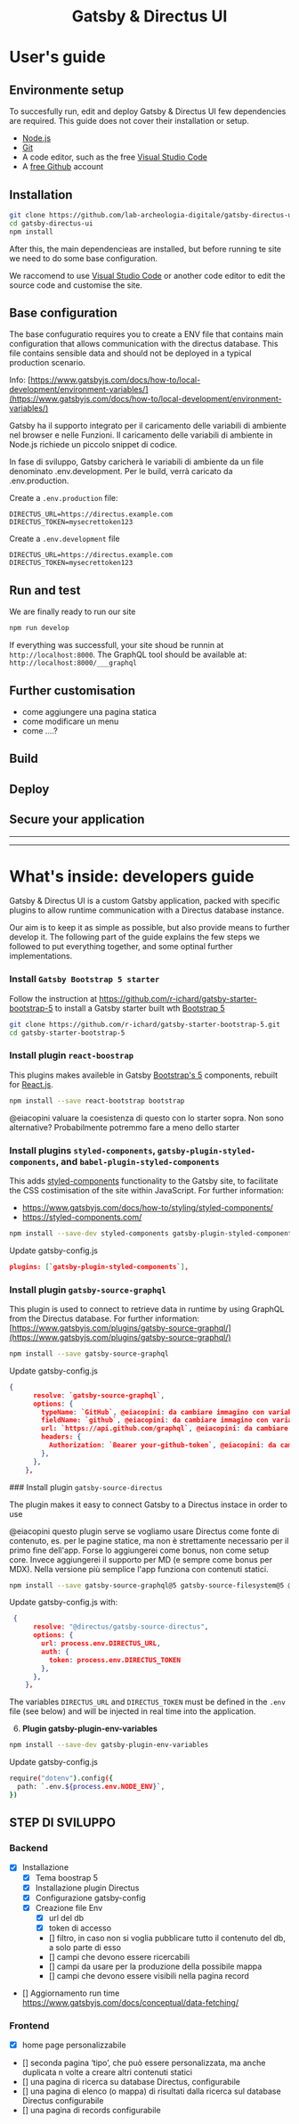 <h1 align="center">
  Gatsby & Directus UI
</h1>

# User's guide

## Environmente setup
To succesfully run, edit and deploy Gatsby & Directus UI few dependencies are required. This guide does not cover their installation or setup.

- [Node.js](https://nodejs.org/en)
- [Git](https://git-scm.com/)
- A code editor, such as the free [Visual Studio Code](https://code.visualstudio.com/)
- A [free Github](https://github.com/) account


## Installation

```bash
git clone https://github.com/lab-archeologia-digitale/gatsby-directus-ui.git
cd gatsby-directus-ui
npm install
```

After this, the main dependencieas are installed, but before running te site we need to do some base configuration.

We raccomend to use [Visual Studio Code](https://code.visualstudio.com/) or another code editor to edit the source code and customise the site. 


## Base configuration

The base confuguratio  requires you to create a ENV file that contains main configuration that allows communication with the directus database. This file contains sensible data and should not be deployed in a typical production scenario.

Info: [https://www.gatsbyjs.com/docs/how-to/local-development/environment-variables/](https://www.gatsbyjs.com/docs/how-to/local-development/environment-variables/)

Gatsby ha il supporto integrato per il caricamento delle variabili di ambiente nel browser e nelle Funzioni. Il caricamento delle variabili di ambiente in Node.js richiede un piccolo snippet di codice.

In fase di sviluppo, Gatsby caricherà le variabili di ambiente da un file denominato .env.development.
Per le build, verrà caricato da .env.production.

Create a `.env.production` file:

```
DIRECTUS_URL=https://directus.example.com
DIRECTUS_TOKEN=mysecrettoken123
```

Create a `.env.development` file

```
DIRECTUS_URL=https://directus.example.com
DIRECTUS_TOKEN=mysecrettoken123
```

## Run and test

We are finally ready to run our site
```bash
npm run develop
```
If everything was successfull, your site shoud be runnin at `http://localhost:8000`. The GraphQL tool should be available at: `http://localhost:8000/___graphql`

## Further customisation
- come aggiungere una pagina statica
- come modificare un menu
- come ....?

## Build

## Deploy

## Secure your application

---




---

# What's inside: developers guide

Gatsby & Directus UI is a custom Gatsby application, packed with specific plugins to allow runtime communication with a Directus database instance.

Our aim is to keep it as simple as possible, but also provide means to further develop it. The following part of the guide explains the few steps we followed to put everything together, and some optinal further implementations.

### Install `Gatsby Bootstrap 5 starter`

Follow the instruction at https://github.com/r-ichard/gatsby-starter-bootstrap-5 to install a Gatsby starter built wth [Bootstrap 5](https://getbootstrap.com/)

```bash
git clone https://github.com/r-ichard/gatsby-starter-bootstrap-5.git
cd gatsby-starter-bootstrap-5
```

### Install plugin `react-boostrap`

This plugins makes availeble in Gatsby [Bootstrap's 5](https://getbootstrap.com/) components, rebuilt for [React.js](https://reactjs.org/).

```bash
npm install --save react-bootstrap bootstrap
```
@eiacopini valuare la coesistenza di questo con lo starter sopra. Non sono alternative? Probabilmente potremmo fare a meno dello starter


### Install plugins `styled-components`, `gatsby-plugin-styled-components`, and `babel-plugin-styled-components`

This adds [styled-components](https://styled-components.com/) functionality to the Gatsby site, to facilitate the CSS costimisation of the site within JavaScript. For further information:
- https://www.gatsbyjs.com/docs/how-to/styling/styled-components/
- https://styled-components.com/

```bash
npm install --save-dev styled-components gatsby-plugin-styled-components babel-plugin-styled-components
```

Update gatsby-config.js

```json 
plugins: [`gatsby-plugin-styled-components`],

```

### Install plugin `gatsby-source-graphql`

This plugin is used to connect to retrieve data in runtime by using GraphQL from the Directus database. For further information: [https://www.gatsbyjs.com/plugins/gatsby-source-graphql/](https://www.gatsbyjs.com/plugins/gatsby-source-graphql/)

```bash
npm install --save gatsby-source-graphql
```

Update gatsby-config.js

```json
{
      resolve: `gatsby-source-graphql`,
      options: {
        typeName: `GitHub`, @eiacopini: da cambiare immagino con variabile ENV
        fieldName: `github`, @eiacopini: da cambiare immagino con variabile ENV
        url: `https://api.github.com/graphql`, @eiacopini: da cambiare immagino con variabile ENV
        headers: {
          Authorization: `Bearer your-github-token`, @eiacopini: da cambiare immagino con variabile ENV
        },
      },
    },

```


### Install plugin `gatsby-source-directus`

The plugin makes it easy to connect Gatsby to a Directus instace in order to use

@eiacopini questo plugin serve se vogliamo usare Directus come fonte di contenuto, es. per le pagine statice, ma non è strettamente necessario per il primo fine dell'app. Forse lo aggiungerei come bonus, non come setup core. Invece aggiungerei il supporto per MD (e sempre come bonus per MDX). Nella versione più semplice l'app funziona con contenuti statici.

```bash
npm install --save gatsby-source-graphql@5 gatsby-source-filesystem@5 @directus/gatsby-source-directus
```
Update gatsby-config.js with:

```json
 {
      resolve: "@directus/gatsby-source-directus",
      options: {
        url: process.env.DIRECTUS_URL,
        auth: {
          token: process.env.DIRECTUS_TOKEN
        },
      },
    },

```

The variables `DIRECTUS_URL` and `DIRECTUS_TOKEN` must be defined in the `.env` file (see below) and will be injected in real time into the application.



6. **Plugin gatsby-plugin-env-variables**

```bash
npm install --save-dev gatsby-plugin-env-variables
```

Update gatsby-config.js

```bash
require("dotenv").config({
  path: `.env.${process.env.NODE_ENV}`,
})

```





## STEP DI SVILUPPO

### Backend

- [x] Installazione
  - [x] Tema boostrap 5
  - [x] Installazione plugin Directus
  - [x] Configurazione gatsby-config
  - [x] Creazione file Env
    - [x] url del db
    - [x] token di accesso
    - [] filtro, in caso non si voglia pubblicare tutto il contenuto del db, a solo parte di esso
    - [] campi che devono essere ricercabili
    - [] campi da usare per la produzione della possibile mappa
    - [] campi che devono essere visibili nella pagina record
- [] Aggiornamento run time https://www.gatsbyjs.com/docs/conceptual/data-fetching/

### Frontend

- [x] home page personalizzabile
- [] seconda pagina ‘tipo’, che può essere personalizzata, ma anche duplicata n volte a creare altri contenuti statici
- [] una pagina di ricerca su database Directus, configurabile
- [] una pagina di elenco (o mappa) di risultati dalla ricerca sul database Directus configurabile
- [] una pagina di records configurabile
